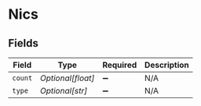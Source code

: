 # Nics


## Fields

| Field              | Type               | Required           | Description        |
| ------------------ | ------------------ | ------------------ | ------------------ |
| `count`            | *Optional[float]*  | :heavy_minus_sign: | N/A                |
| `type`             | *Optional[str]*    | :heavy_minus_sign: | N/A                |